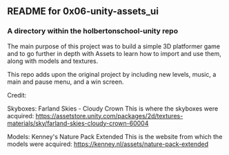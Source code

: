## README for 0x06-unity-assets_ui ##
### A directory within the holbertonschool-unity repo ###

The main purpose of this project was to build a simple 3D platformer game and to go further in depth with Assets to learn how to import and use them, along with models and textures.

This repo adds upon the original project by including new levels, music, a main and pause menu, and a win screen.

Credit:

Skyboxes: Farland Skies - Cloudy Crown
This is where the skyboxes were acquired: https://assetstore.unity.com/packages/2d/textures-materials/sky/farland-skies-cloudy-crown-60004

Models: Kenney's Nature Pack Extended
This is the website from which the models were acquired: https://kenney.nl/assets/nature-pack-extended
